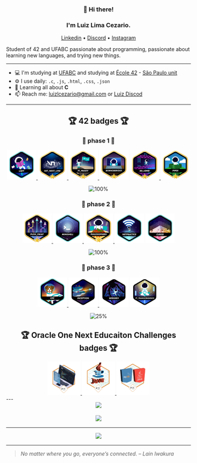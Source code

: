 <h3 align="center">👋 Hi there!</h3>
<h3 align="center">I'm Luiz Lima Cezario.</h3>
<p align="center">
  <a href="https://www.linkedin.com/in/luiz-lima-cezario/">Linkedin</a> •
  <a href="https://discordapp.com/users/340199911821934592">Discord</a> •
  <a href="https://www.instagram.com/luiz.l.cezario">Instagram</a>
</p>

Student of 42 and UFABC passionate about programming, passionate about learning new languages, and trying new things.

---

- 💻 I'm studying at [UFABC](https://www.ufabc.edu.br/) and studying at [École 42](https://www.42.fr/) - [São Paulo unit](https://www.42sp.org.br/)
- ⚙️ I use daily: `.c`, `.js`, `.html`, `.css`, `.json`
- 🌱 Learning all about **C**
- 📫 Reach me: luizlcezario@gmail.com or [Luiz Discod](https://discordapp.com/users/340199911821934592)

---

<h2 align="center">🏆 42 badges 🏆</h2>

<h3 align="center"> 🥉 phase 1 🥉</h3>

<div align="center">
<a href="https://github.com/luizlcezario/Libft">
 <img height="80px" src="./.github/libfte.png" />
</a>
<a href="https://github.com/luizlcezario/get_next_line">
<img height="80px" src="./.github/get_next_linem.png" />
</a>
<a href="https://github.com/luizlcezario/ft_printf">
<img height="80px" src="./.github/ft_printfm.png" />
</a>
<img height="80px" src="./.github/born2berootm.png" />
<a href="https://github.com/luizlcezario/So_Long">
<img height="80px" src="./.github/so_longm.png" />

</a>
<a href="https://github.com/luizlcezario/Pipex">
<img height="80px" src="./.github/pipexm.png" />
</a>

![100%](https://progress-bar.dev/100/?scale=100&title=progress&width=500&color=8AB58&suffix=%)

</div>

<h3 align="center">🥈 phase 2 🥈</h3>

<div align="center">
<a href="https://github.com/luizlcezario/push_swap">
  <img height="80px" src="./.github/push_swapm.png" />
</a>
<a href="https://github.com/Nokstella-Technologies/42-mini_shell">
<img height="80px" src="./.github/minishelle.png" />
</a>
<a href="https://github.com/luizlcezario/Philosophers">
<img height="80px" src="./.github/philosophersm.png" />
</a>
<img height="80px" src="./.github/netpracticee.png" />
<a href="https://github.com/luizlcezario/cub3D">
  <img height="80px" src="./.github/cub3dn.png" />
</a>
 
![100%](https://progress-bar.dev/100/?scale=100&title=progress&width=500&color=8AB58&suffix=%)
</div>
 
 
<h3 align="center">🥇 phase 3 🥇</h3>

<div align="center">
<a href="https://github.com/luizlcezario/CPP_Modules">
  <img height="80px" src="./.github/cppn.png" />
</a>
<a  href="https://github.com/luizlcezario/Inception-42">
  <img height="80px" src="./.github/inceptionn.png" />
</a>
<img height="80px" src="./.github/webservn.png" />
<img height="80px" src="./.github/ft_transcendencen.png" />
 
 
![25%](https://progress-bar.dev/25/?scale=100&title=progress&width=500&color=8AB58&suffix=%)
</div>

<h2 align="center">🏆 Oracle One Next Educaiton Challenges badges 🏆</h2>

<div align="center">
<a href="https://github.com/luizlcezario/OracleOne_Challenge_Encrypt">
  <img height="90px" src=".github/oracle1.png" />
</a>

<a href="https://github.com/luizlcezario/OracleOne_Challenge_Conversor">
  <img height="90px" src=".github/oracle_conversor.png" />
</a>
<a href="https://github.com/luizlcezario/OracleOne_Challenge_HotelOne">
  <img height="90px" src=".github/oracle_hotelalura.png" />
</a>
</div>
---
 
<center>
  <img src="https://github-profile-trophy.vercel.app/?username=luizlcezario&title=Commit,Followers&theme=onedark&row=1&column=2&no-bg=true&margin-w=15&no-frame=true" /></a>
  <br>
  <br>
  <img src="https://github-readme-streak-stats.herokuapp.com/?user=luizlcezario&theme=dracula&hide_border=true" /></a>
</center>

---

<center>
 <img src="https://github-readme-stats.vercel.app/api/top-langs/?username=luizlcezario">
</center>

---

> _No matter where you go, everyone’s connected. – Lain Iwakura_

